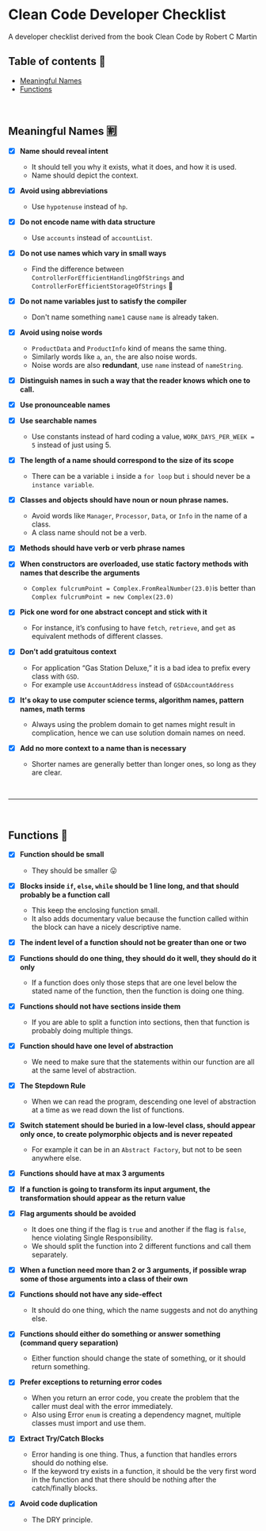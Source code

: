 # Clean Code Developer Checklist
A developer checklist derived from the book Clean Code by Robert C Martin 

## Table of contents :bookmark_tabs:
  - [Meaningful Names](#meaningful-names-u5272)
  - [Functions](#functions-microscope)

<br/>


## Meaningful Names :u5272:

- [x] ****Name should reveal intent****
  - It should tell you why it exists, what it does, and how it is used.
  - Name should depict the context.

- [x] ****Avoid using abbreviations****
  - Use `hypotenuse` instead of `hp`.

- [x] ****Do not encode name with data structure****
  - Use `accounts` instead of `accountList`.

- [x] ****Do not use names which vary in small ways****
  - Find the difference between `ControllerForEfficientHandlingOfStrings` and `ControllerForEfficientStorageOfStrings` :dancers:

- [x] ****Do not name variables just to satisfy the compiler****
  - Don't name something `name1` cause `name` is already taken.

- [x] ****Avoid using noise words****
  - `ProductData` and `ProductInfo` kind of means the same thing.
  - Similarly words like `a`, `an`, `the` are also noise words.
  - Noise words are also **redundant**, use `name` instead of `nameString`.

- [x] ****Distinguish names in such a way that the reader knows which one to call.****

- [x] ****Use pronounceable names****

- [x] ****Use searchable names****
  - Use constants instead of hard coding a value, `WORK_DAYS_PER_WEEK = 5` instead of just using 5.

- [x] ****The length of a name should correspond to the size of its scope****
  - There can be a variable `i` inside a `for loop` but `i` should never be a `instance variable`.

- [x] ****Classes and objects should have noun or noun phrase names.****
  - Avoid words like `Manager`, `Processor`, `Data`, or `Info` in the name of a class.
  - A class name should not be a verb.

- [x] ****Methods should have verb or verb phrase names****

- [x] ****When constructors are overloaded, use static factory methods with names that describe the** **arguments****
  - `Complex fulcrumPoint = Complex.FromRealNumber(23.0)`is better than `Complex fulcrumPoint = new Complex(23.0)`

- [x] ****Pick one word for one abstract concept and stick with it****
    - For instance, it’s confusing to have `fetch`, `retrieve`, and `get` as equivalent methods of different classes.

- [x] ****Don’t add gratuitous context****
  - For application “Gas Station Deluxe,” it is a bad idea to prefix every class with `GSD`.
  - For example use `AccountAddress` instead of `GSDAccountAddress`

- [x] ****It's okay to use computer science terms, algorithm names, pattern names, math terms****
  - Always using the problem domain to get names might result in complication, hence we can use solution domain names on need.

- [x] ****Add no more context to a name than is necessary****
  - Shorter names are generally better than longer ones, so long as they are clear.

<br/>

---

<br/>

## Functions :microscope:

- [x] **Function should be small**
  - They should be smaller :stuck_out_tongue:
  
- [x] **Blocks inside `if`, `else`, `while` should be 1 line long, and that should probably be a function call**
  - This keep the enclosing function small.
  - It also adds documentary value because the function called within the block can have a nicely descriptive name.
  
- [x] **The indent level of a function should not be greater than one or two**

- [x] **Functions should do one thing, they should do it well, they should do it only**
  - If a function does only those steps that are one level below the stated name of the function, then the function is doing one thing.

- [x] **Functions should not have sections inside them**
  - If you are able to split a function into sections, then that function is probably doing multiple things.

- [x] **Function should have one level of abstraction**
  - We need to make sure that the statements within our function are all at the same level of abstraction.

- [x] **The Stepdown Rule**
  -  When we can read the program, descending one level of abstraction at a time as we read down the list of functions.
  
- [x] **Switch statement should be buried in a low-level class, should appear only once, to create polymorphic objects and is never repeated**
  - For example it can be in an `Abstract Factory`, but not to be seen anywhere else. 

- [x] **Functions should have at max 3 arguments**

- [x] **If a function is going to transform its input argument, the transformation should appear as the return value**

- [x] **Flag arguments should be avoided**
  - It does one thing if the flag is `true` and another if the flag is `false`, hence violating Single Responsibility.
  - We should split the function into 2 different functions and call them separately.

- [x] **When a function need more than 2 or 3 arguments, if possible wrap some of those arguments into a class of their own**

- [x] **Functions should not have any side-effect**
  - It should do one thing, which the name suggests and not do anything else.

- [x] **Functions should either do something or answer something (command query separation)**
  - Either function should change the state of something, or it should return something.

- [x] **Prefer exceptions to returning error codes**
  - When you return an error code, you create the problem that the caller must deal with the error immediately.
  - Also using Error `enum` is creating a dependency magnet, multiple classes must import and use them.

- [x] **Extract Try/Catch Blocks**
  - Error handing is one thing. Thus, a function that handles errors should do nothing else.
  - If the keyword try exists in a function, it should be the very first word in the function and that there should be nothing after the catch/finally blocks.

- [x] **Avoid code duplication**
  - The DRY principle.


